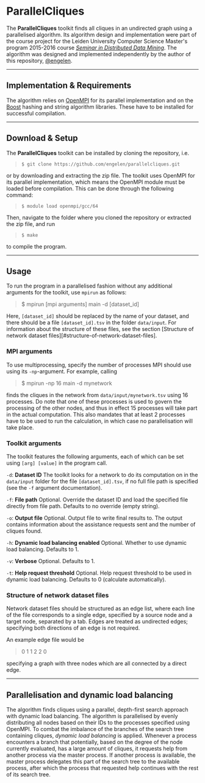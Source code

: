 
ParallelCliques
===================
The **ParallelCliques** toolkit finds all cliques in an undirected graph using a parallelised algorithm. Its algorithm design and implementation were part of the course project for the Leiden University Computer Science Master's program 2015-2016 course [*Seminar in Distributed Data Mining*][1]. The algorithm was designed and implemented independently by the author of this repository, [@engelen][4].

-----

## Implementation & Requirements

The algorithm relies on [OpenMPI][2] for its parallel implementation and on the [Boost][3] hashing and string algorithm libraries. These have to be installed for successful compilation.

-----

## Download & Setup

The **ParallelCliques** toolkit can be installed by cloning the repository, i.e.

> `$ git clone https://github.com/engelen/parallelcliques.git`

or by downloading and extracting the zip file. The toolkit uses OpenMPI for its parallel implementation, which means the OpenMPI module must be loaded before compilation. This can be done through the following command:

> `$ module load openmpi/gcc/64`

Then, navigate to the folder where you cloned the repository or extracted the zip file, and run

> `$ make`

to compile the program.

-----

## Usage

To run the program in a parallelised fashion without any additional arguments for the toolkit, use `mpirun` as follows:

> $ mpirun [mpi arguments] main -d [dataset_id]

Here, `[dataset_id]` should be replaced by the name of your dataset, and there should be a file `[dataset_id].tsv` in the folder `data/input`. For information about the structure of these files, see the section [Structure of network dataset files][#structure-of-network-dataset-files].

### MPI arguments
To use multiprocessing, specify the number of processes MPI should use using its `-np`-argument. For example, calling
> $ mpirun -np 16 main -d mynetwork

finds the cliques in the network from `data/input/mynetwork.tsv` using 16 processes. Do note that one of these processes is used to govern the processing of the other nodes, and thus in effect 15 processes will take part in the actual computation. This also mandates that at least 2 processes have to be used to run the calculation, in which case no parallelisation will take place.

### Toolkit arguments
The toolkit features the following arguments, each of which can be set using `[arg] [value]` in the program call.

`-d`: **Dataset ID**
The toolkit looks for a network to do its computation on in the `data/input` folder for the file `[dataset_id].tsv`, if no full file path is specified (see the `-f` argument documentation).

`-f`: **File path**
Optional. Override the dataset ID and load the specified file directly from file path. Defaults to no override (empty string).

`-o`: **Output file**
Optional. Output file to write final results to. The output contains information about the assistance requests sent and the number of cliques found.

`-h`: **Dynamic load balancing enabled**
Optional. Whether to use dynamic load balancing. Defaults to 1.

`-v`: **Verbose**
Optional. Defaults to 1.

`-t`: **Help request threshold**
Optional. Help request threshold to be used in dynamic load balancing. Defaults to 0 (calculate automatically).

### Structure of network dataset files

Network dataset files should be structured as an edge list, where each line of the file corresponds to a single edge, specified by a source node and a target node, separated by a tab. Edges are treated as undirected edges; specifying both directions of an edge is not required.

An example edge file would be

> 0	1
> 1	2
> 2	0

specifying a graph with three nodes which are all connected by a direct edge.

-----
## Parallelisation and dynamic load balancing

The algorithm finds cliques using a parallel, depth-first search approach with dynamic load balancing. The algorithm is parallelised by evenly distributing all nodes based on their IDs to the processes specified using OpenMPI. To combat the imbalance of the branches of the search tree containing cliques, *dynamic load balancing* is applied. Whenever a process encounters a branch that potentially, based on the degree of the node currently evaluated, has a large amount of cliques, it requests help from another process via the master process. If another process is available, the master process delegates this part of the search tree to the available process, after which the process that requested help continues with the rest of its search tree.

[1]: https://studiegids.leidenuniv.nl/courses/show/54715/seminar-distributed-data-mining
[2]: https://www.open-mpi.org/
[3]: http://www.boost.org/
[4]: https://github.com/engelen

